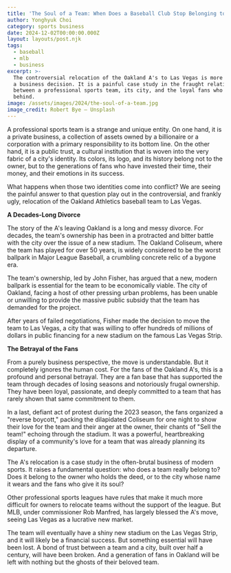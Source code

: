 ```yaml
---
title: 'The Soul of a Team: When Does a Baseball Club Stop Belonging to Its City?'
author: Yonghyuk Choi
category: sports business
date: 2024-12-02T00:00:00.000Z
layout: layouts/post.njk
tags:
  - baseball
  - mlb
  - business
excerpt: >-
  The controversial relocation of the Oakland A's to Las Vegas is more than just
  a business decision. It is a painful case study in the fraught relationship
  between a professional sports team, its city, and the loyal fans who are left
  behind.
image: /assets/images/2024/the-soul-of-a-team.jpg
image_credit: Robert Bye — Unsplash
---
```


A professional sports team is a strange and unique entity. On one hand, it is a private business, a collection of assets owned by a billionaire or a corporation with a primary responsibility to its bottom line. On the other hand, it is a public trust, a cultural institution that is woven into the very fabric of a city's identity. Its colors, its logo, and its history belong not to the owner, but to the generations of fans who have invested their time, their money, and their emotions in its success.

What happens when those two identities come into conflict? We are seeing the painful answer to that question play out in the controversial, and frankly ugly, relocation of the Oakland Athletics baseball team to Las Vegas.

**A Decades-Long Divorce**

The story of the A's leaving Oakland is a long and messy divorce. For decades, the team's ownership has been in a protracted and bitter battle with the city over the issue of a new stadium. The Oakland Coliseum, where the team has played for over 50 years, is widely considered to be the worst ballpark in Major League Baseball, a crumbling concrete relic of a bygone era.

The team's ownership, led by John Fisher, has argued that a new, modern ballpark is essential for the team to be economically viable. The city of Oakland, facing a host of other pressing urban problems, has been unable or unwilling to provide the massive public subsidy that the team has demanded for the project.

After years of failed negotiations, Fisher made the decision to move the team to Las Vegas, a city that was willing to offer hundreds of millions of dollars in public financing for a new stadium on the famous Las Vegas Strip.

**The Betrayal of the Fans**

From a purely business perspective, the move is understandable. But it completely ignores the human cost. For the fans of the Oakland A's, this is a profound and personal betrayal. They are a fan base that has supported the team through decades of losing seasons and notoriously frugal ownership. They have been loyal, passionate, and deeply committed to a team that has rarely shown that same commitment to them.

In a last, defiant act of protest during the 2023 season, the fans organized a "reverse boycott," packing the dilapidated Coliseum for one night to show their love for the team and their anger at the owner, their chants of "Sell the team!" echoing through the stadium. It was a powerful, heartbreaking display of a community's love for a team that was already planning its departure.

The A's relocation is a case study in the often-brutal business of modern sports. It raises a fundamental question: who does a team really belong to? Does it belong to the owner who holds the deed, or to the city whose name it wears and the fans who give it its soul?

Other professional sports leagues have rules that make it much more difficult for owners to relocate teams without the support of the league. But MLB, under commissioner Rob Manfred, has largely blessed the A's move, seeing Las Vegas as a lucrative new market.

The team will eventually have a shiny new stadium on the Las Vegas Strip, and it will likely be a financial success. But something essential will have been lost. A bond of trust between a team and a city, built over half a century, will have been broken. And a generation of fans in Oakland will be left with nothing but the ghosts of their beloved team.
